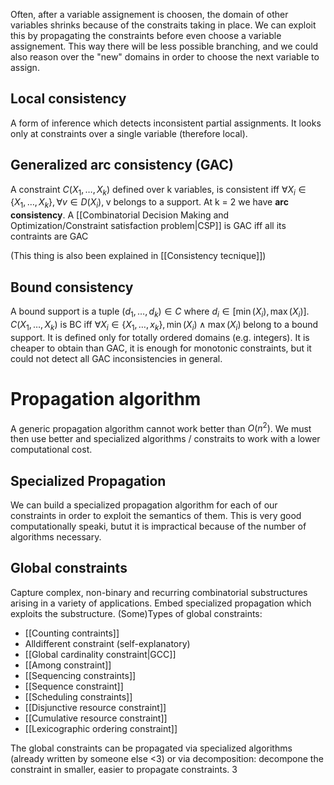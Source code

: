 Often, after a variable assignement is choosen, the domain of other variables shrinks because of the constraits taking in place. We can exploit this by propagating the constraints before even choose a variable assignement. This way there will be less possible branching, and we could also reason over the "new" domains in order to choose the next variable to assign.

## Local consistency

A form of inference which detects inconsistent partial assignments. It looks only at constraints over a single variable (therefore local).

## Generalized arc consistency (GAC)

A constraint $C(X_1, \dots, X_k)$ defined over k variables, is consistent iff $\forall X_i \in \{X_1, \dots, X_k\}, \forall v \in D(X_i), \; \text{v belongs to a support}$.
At k = 2 we have __arc consistency__. A [[Combinatorial Decision Making and Optimization/Constraint satisfaction problem|CSP]] is GAC iff all its contraints are GAC

(This thing is also been explained in [[Consistency tecnique]])

## Bound consistency

A bound support is a tuple $(d_1, \dots, d_k) \in C$ where $d_i \in [\min(X_i),\max(X_i)]$. $C(X_1, \dots, X_k)$ is BC iff $\forall X_i \in \{X_1, \dots, x_k\}, \min(X_i) \wedge \max(X_i) \; \text{belong to a bound support}$.
It is defined only for totally ordered domains (e.g. integers).
It is cheaper to obtain than GAC, it is enough for monotonic constraints, but it could not detect all GAC inconsistencies in general.


# Propagation algorithm

A generic propagation algorithm cannot work better than $O(n^2)$. We must then use better and specialized algorithms / constraits to work with a lower computational cost.

## Specialized Propagation

We can build a specialized propagation algorithm for each of our constraints in order to exploit the semantics of them. This is very good computationally speaki, butut it is impractical because of the number of algorithms necessary.

## Global constraints

Capture complex, non-binary and recurring combinatorial substructures arising in a variety of applications.
Embed specialized propagation which exploits the substructure.
(Some)Types of global constraints:
- [[Counting contraints]]
- Alldifferent constraint (self-explanatory)
- [[Global cardinality constraint|GCC]]
- [[Among constraint]]
- [[Sequencing constraints]]
- [[Sequence constraint]]
- [[Scheduling constraints]]
- [[Disjunctive resource constraint]]
- [[Cumulative resource constraint]]
- [[Lexicographic ordering constraint]]

The global constraints can be propagated via specialized algorithms (already written by someone else <3) or via decomposition: decompone the constraint in smaller, easier to propagate constraints. 3